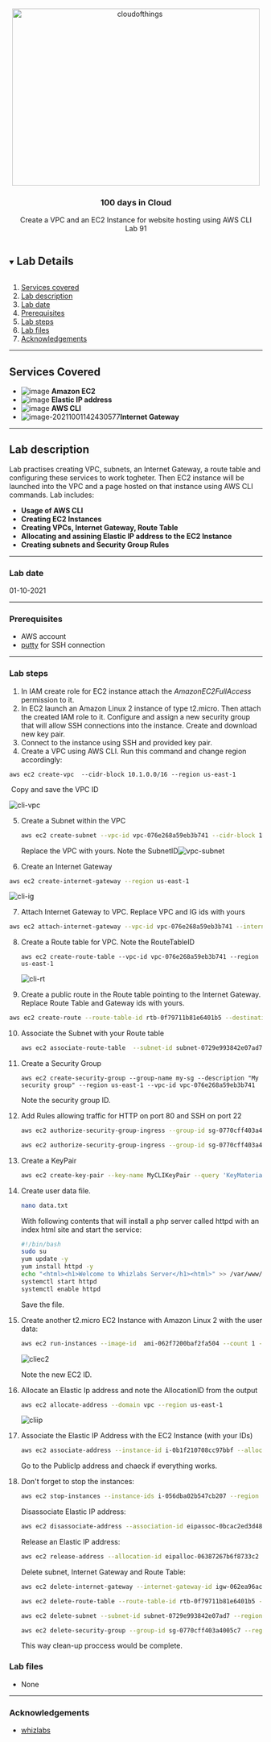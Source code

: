 <br />

<p align="center">
  <a href="/img/">
    <img src="img/diagram.png" alt="cloudofthings" width="492" height="352">
  </a>



  <h3 align="center">100 days in Cloud</h3>

  <p align="center">
    Create a VPC and an EC2 Instance for website hosting using AWS CLI
    <br />
    Lab 91
    <br />
  </p>


</p>

<details open="open">
  <summary><h2 style="display: inline-block">Lab Details</h2></summary>
  <ol>
    <li><a href="#services-covered">Services covered</a>
    <li><a href="#lab-description">Lab description</a></li>
    </li>
    <li><a href="#lab-date">Lab date</a></li>
    <li><a href="#prerequisites">Prerequisites</a></li>    
    <li><a href="#lab-steps">Lab steps</a></li>
    <li><a href="#lab-files">Lab files</a></li>
    <li><a href="#acknowledgements">Acknowledgements</a></li>
  </ol>
</details>

---

## Services Covered
* ![image](https://user-images.githubusercontent.com/70897432/135623547-63ba4463-43b1-48d3-8308-e1423643f54c.png) **Amazon EC2**
* ![image](https://user-images.githubusercontent.com/70897432/135623576-648d6150-f834-493a-ac6c-8ddabc01fc70.png) **Elastic IP address**
* ![image](https://user-images.githubusercontent.com/70897432/135623647-a86292cc-fb8a-49be-b5ee-e5a8a426ad0e.png) **AWS CLI**
* ![image-20211001142430577](https://user-images.githubusercontent.com/70897432/135623790-dd0ac096-d0a0-4bb3-a0fd-b8e619c6139b.png)**Internet Gateway**

---

## Lab description
Lab practises creating VPC, subnets, an Internet Gateway, a route table and configuring these services to work togheter. Then EC2 instance will be launched into the VPC and a page hosted on that instance using AWS CLI commands. Lab includes:

* **Usage of AWS CLI**
* **Creating EC2 Instances**
* **Creating VPCs, Internet Gateway, Route Table**
* **Allocating and assining Elastic IP address to the EC2 Instance**
* **Creating subnets and Security Group Rules**

---

### Lab date
01-10-2021

---

### Prerequisites
* AWS account
* [putty](https://www.putty.org/) for SSH connection

---

### Lab steps
1. In IAM create role for EC2 instance attach the _AmazonEC2FullAccess_ permission to it.
2. In EC2 launch an Amazon Linux 2 instance of type t2.micro. Then attach the created IAM role to it. Configure and assign a new security group that will allow SSH connections into the instance. Create and download new key pair.
3. Connect to the instance using SSH and provided key pair. 
4. Create a VPC using AWS CLI. Run this command and change region accordingly:
```
aws ec2 create-vpc  --cidr-block 10.1.0.0/16 --region us-east-1
```
​	Copy and save the VPC ID

![cli-vpc](img/cli-vpc.png)

5. Create a Subnet within the VPC

   ```bash
   aws ec2 create-subnet --vpc-id vpc-076e268a59eb3b741 --cidr-block 10.1.1.0/24 --region us-east-1
   ```

   Replace the VPC with yours. Note the SubnetID![vpc-subnet](img/vpc-subnet.png)

6.  Create an Internet Gateway

   ```bash
   aws ec2 create-internet-gateway --region us-east-1
   ```

   ![cli-ig](img/cli-ig.png)

7.  Attach Internet Gateway to VPC. Replace VPC and IG ids with yours

   ```bash
   aws ec2 attach-internet-gateway --vpc-id vpc-076e268a59eb3b741 --internet-gateway-id igw-062ea96ac99246cb4 --region us-east-1
   ```

8. Create a Route table for VPC. Note the RouteTableID

   ```
   aws ec2 create-route-table --vpc-id vpc-076e268a59eb3b741 --region us-east-1
   ```

   ![cli-rt](img/cli-rt.png)

9.  Create a public route in the Route table pointing to the Internet Gateway. Replace Route Table and Gateway ids with yours.

   ```bash
   aws ec2 create-route --route-table-id rtb-0f79711b81e6401b5 --destination-cidr-block 0.0.0.0/0 --gateway-id igw-062ea96ac99246cb4 --region us-east-1
   ```

10. Associate the Subnet with your Route table

    ```bash
    aws ec2 associate-route-table  --subnet-id subnet-0729e993842e07ad7 --route-table-id rtb-0f79711b81e6401b5 --region us-east-1
    ```

11. Create a Security Group

    ```
    aws ec2 create-security-group --group-name my-sg --description "My security group" --region us-east-1 --vpc-id vpc-076e268a59eb3b741
    ```

    Note the security group ID.

12. Add Rules allowing traffic for HTTP on port 80 and SSH on port 22

    ```bash
    aws ec2 authorize-security-group-ingress --group-id sg-0770cff403a4005c7 --protocol tcp --port 80 --cidr 0.0.0.0/0 --region us-east-1
    ```

    ```bash
    aws ec2 authorize-security-group-ingress --group-id sg-0770cff403a4005c7 --protocol tcp --port 22 --cidr 0.0.0.0/0 --region us-east-1
    ```

13. Create a KeyPair

    ```bash
    aws ec2 create-key-pair --key-name MyCLIKeyPair --query 'KeyMaterial' --region us-east-1
    ```

14. Create user data file. 

    ```bash
    nano data.txt
    ```

    With following contents that will install a php server called httpd with an index html site and start the service:

    ```bash
    #!/bin/bash
    sudo su
    yum update -y
    yum install httpd -y
    echo "<html><h1>Welcome to Whizlabs Server</h1><html>" >> /var/www/html/index.html
    systemctl start httpd
    systemctl enable httpd
    ```

    Save the file.

15. Create another t2.micro EC2 Instance with Amazon Linux 2 with the user data:

    ```bash
    aws ec2 run-instances --image-id  ami-062f7200baf2fa504 --count 1 --instance-type t2.micro --key-name MyCLIKeyPair --region us-east-1  --security-group-id sg-0770cff403a4005c7 --user-data file://./data.txt --subnet-id subnet-0729e993842e07ad7
    ```

    ![cliec2](img/cliec2.png)

    Note the new EC2 ID.

16. Allocate an Elastic Ip address and note the AllocationID from the output

    ```bash
    aws ec2 allocate-address --domain vpc --region us-east-1
    ```

    ![cliip](img/cliip.png)

17. Associate the Elastic IP Address with the EC2 Instance (with your IDs)

    ```bash
    aws ec2 associate-address --instance-id i-0b1f210708cc97bbf --allocation-id eipalloc-06387267b6f8733c2 --region us-east-1
    ```

    Go to the PublicIp address and chaeck if everything works.

18. Don't forget to stop the instances:

    ```bash
    aws ec2 stop-instances --instance-ids i-056dba02b547cb207 --region us-east-1
    ```

    Disassociate Elastic IP address:

    ```bash
    aws ec2 disassociate-address --association-id eipassoc-0bcac2ed3d4837f86 --region us-east-1
    ```

    Release an Elastic IP address:

    ```bash
    aws ec2 release-address --allocation-id eipalloc-06387267b6f8733c2 --region us-east-1
    ```

    Delete subnet, Internet Gateway and Route Table:

    ````bash
    aws ec2 delete-internet-gateway --internet-gateway-id igw-062ea96ac99246cb4 --region us-east-1
    ````

    ```bash
    aws ec2 delete-route-table --route-table-id rtb-0f79711b81e6401b5 --region us-east-1
    ```

    ```bash
    aws ec2 delete-subnet --subnet-id subnet-0729e993842e07ad7 --region us-east-1
    ```

    ```bash
    aws ec2 delete-security-group --group-id sg-0770cff403a4005c7 --region us-east-1
    ```

    This way clean-up proccess would be complete.

### Lab files

* None

---

### Acknowledgements
* [whizlabs](https://play.whizlabs.com/site/task_details?lab_type=1&task_id=140&quest_id=36)

